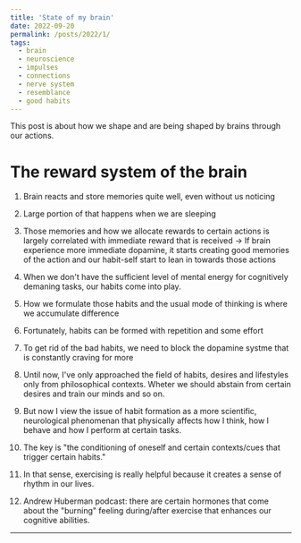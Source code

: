 ```yaml
---
title: 'State of my brain'
date: 2022-09-20
permalink: /posts/2022/1/
tags:
  - brain
  - neuroscience
  - impulses
  - connections
  - nerve system
  - resemblance
  - good habits
---
```

This post is about how we shape and are being shaped by brains through our actions. 


The reward system of the brain
======
1. Brain reacts and store memories quite well, even without us noticing
2. Large portion of that happens when we are sleeping
3. Those memories and how we allocate rewards to certain actions is largely correlated with immediate reward that is received -> If brain experience more immediate dopamine, it starts creating good memories of the action and our habit-self start to lean in towards those actions
4. When we don't have the sufficient level of mental energy for cognitively demaning tasks, our habits come into play.
5. How we formulate those habits and the usual mode of thinking is where we accumulate difference
6. Fortunately, habits can be formed with repetition and some effort
7. To get rid of the bad habits, we need to block the dopamine systme that is constantly craving for more

1. Until now, I've only approached the field of habits, desires and lifestyles only from philosophical contexts. Wheter we should abstain from certain desires and train our minds and so on.
2. But now I view the issue of habit formation as a more scientific, neurological phenomenan that physically affects how I think, how I behave and how I perform at certain tasks.
3. The key is "the conditioning of oneself and certain contexts/cues that trigger certain habits."
4. In that sense, exercising is really helpful because it creates a sense of rhythm in our lives.
5. Andrew Huberman podcast: there are certain hormones that come about the "burning" feeling during/after exercise that enhances our cognitive abilities.

<!-- Your brain's been fu**ed quite bad over the last 6 years. -->
------


